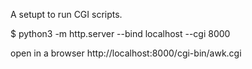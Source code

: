 A setupt to run CGI scripts.

$ python3 -m http.server --bind localhost --cgi 8000

open in a browser http://localhost:8000/cgi-bin/awk.cgi